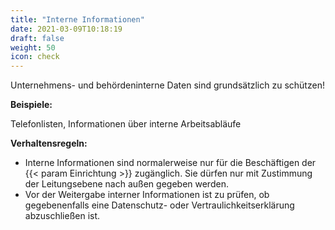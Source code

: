 ```yaml
---
title: "Interne Informationen"
date: 2021-03-09T10:18:19
draft: false
weight: 50
icon: check
---
```

Unternehmens- und behördeninterne Daten sind grundsätzlich zu schützen!

**Beispiele:**

Telefonlisten, Informationen über interne Arbeitsabläufe

**Verhaltensregeln:**

- Interne Informationen sind normalerweise nur für die Beschäftigen der {{< param Einrichtung >}} zugänglich. Sie dürfen nur mit Zustimmung der Leitungsebene nach außen gegeben werden.
- Vor der Weitergabe interner Informationen ist zu prüfen, ob gegebenenfalls eine Datenschutz- oder Vertraulichkeitserklärung abzuschließen ist.